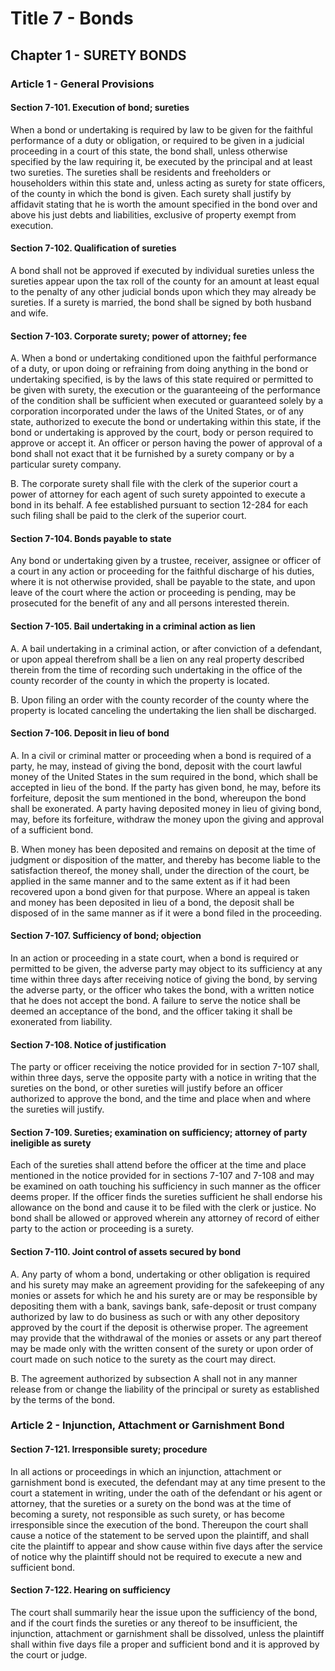 # Title 7 - Bonds

## Chapter 1 - SURETY BONDS

### Article 1 - General Provisions

#### Section 7-101. Execution of bond; sureties

When a bond or undertaking is required by law to be given for the faithful performance of a duty or obligation, or required to be given in a judicial proceeding in a court of this state, the bond shall, unless otherwise specified by the law requiring it, be executed by the principal and at least two sureties. The sureties shall be residents and freeholders or householders within this state and, unless acting as surety for state officers, of the county in which the bond is given. Each surety shall justify by affidavit stating that he is worth the amount specified in the bond over and above his just debts and liabilities, exclusive of property exempt from execution.

#### Section 7-102. Qualification of sureties

A bond shall not be approved if executed by individual sureties unless the sureties appear upon the tax roll of the county for an amount at least equal to the penalty of any other judicial bonds upon which they may already be sureties. If a surety is married, the bond shall be signed by both husband and wife.

#### Section 7-103. Corporate surety; power of attorney; fee

A. When a bond or undertaking conditioned upon the faithful performance of a duty, or upon doing or refraining from doing anything in the bond or undertaking specified, is by the laws of this state required or permitted to be given with surety, the execution or the guaranteeing of the performance of the condition shall be sufficient when executed or guaranteed solely by a corporation incorporated under the laws of the United States, or of any state, authorized to execute the bond or undertaking within this state, if the bond or undertaking is approved by the court, body or person required to approve or accept it. An officer or person having the power of approval of a bond shall not exact that it be furnished by a surety company or by a particular surety company.

B. The corporate surety shall file with the clerk of the superior court a power of attorney for each agent of such surety appointed to execute a bond in its behalf. A fee established pursuant to section 12-284 for each such filing shall be paid to the clerk of the superior court.

#### Section 7-104. Bonds payable to state

Any bond or undertaking given by a trustee, receiver, assignee or officer of a court in any action or proceeding for the faithful discharge of his duties, where it is not otherwise provided, shall be payable to the state, and upon leave of the court where the action or proceeding is pending, may be prosecuted for the benefit of any and all persons interested therein.

#### Section 7-105. Bail undertaking in a criminal action as lien

A. A bail undertaking in a criminal action, or after conviction of a defendant, or upon appeal therefrom shall be a lien on any real property described therein from the time of recording such undertaking in the office of the county recorder of the county in which the property is located.

B. Upon filing an order with the county recorder of the county where the property is located canceling the undertaking the lien shall be discharged.

#### Section 7-106. Deposit in lieu of bond

A. In a civil or criminal matter or proceeding when a bond is required of a party, he may, instead of giving the bond, deposit with the court lawful money of the United States in the sum required in the bond, which shall be accepted in lieu of the bond. If the party has given bond, he may, before its forfeiture, deposit the sum mentioned in the bond, whereupon the bond shall be exonerated. A party having deposited money in lieu of giving bond, may, before its forfeiture, withdraw the money upon the giving and approval of a sufficient bond.

B. When money has been deposited and remains on deposit at the time of judgment or disposition of the matter, and thereby has become liable to the satisfaction thereof, the money shall, under the direction of the court, be applied in the same manner and to the same extent as if it had been recovered upon a bond given for that purpose. Where an appeal is taken and money has been deposited in lieu of a bond, the deposit shall be disposed of in the same manner as if it were a bond filed in the proceeding.

#### Section 7-107. Sufficiency of bond; objection

In an action or proceeding in a state court, when a bond is required or permitted to be given, the adverse party may object to its sufficiency at any time within three days after receiving notice of giving the bond, by serving the adverse party, or the officer who takes the bond, with a written notice that he does not accept the bond. A failure to serve the notice shall be deemed an acceptance of the bond, and the officer taking it shall be exonerated from liability.

#### Section 7-108. Notice of justification

The party or officer receiving the notice provided for in section 7-107 shall, within three days, serve the opposite party with a notice in writing that the sureties on the bond, or other sureties will justify before an officer authorized to approve the bond, and the time and place when and where the sureties will justify.

#### Section 7-109. Sureties; examination on sufficiency; attorney of party ineligible as surety

Each of the sureties shall attend before the officer at the time and place mentioned in the notice provided for in sections 7-107 and 7-108 and may be examined on oath touching his sufficiency in such manner as the officer deems proper. If the officer finds the sureties sufficient he shall endorse his allowance on the bond and cause it to be filed with the clerk or justice. No bond shall be allowed or approved wherein any attorney of record of either party to the action or proceeding is a surety.

#### Section 7-110. Joint control of assets secured by bond

A. Any party of whom a bond, undertaking or other obligation is required and his surety may make an agreement providing for the safekeeping of any monies or assets for which he and his surety are or may be responsible by depositing them with a bank, savings bank, safe-deposit or trust company authorized by law to do business as such or with any other depository approved by the court if the deposit is otherwise proper. The agreement may provide that the withdrawal of the monies or assets or any part thereof may be made only with the written consent of the surety or upon order of court made on such notice to the surety as the court may direct.

B. The agreement authorized by subsection A shall not in any manner release from or change the liability of the principal or surety as established by the terms of the bond.

### Article 2 - Injunction, Attachment or Garnishment Bond

#### Section 7-121. Irresponsible surety; procedure

In all actions or proceedings in which an injunction, attachment or garnishment bond is executed, the defendant may at any time present to the court a statement in writing, under the oath of the defendant or his agent or attorney, that the sureties or a surety on the bond was at the time of becoming a surety, not responsible as such surety, or has become irresponsible since the execution of the bond. Thereupon the court shall cause a notice of the statement to be served upon the plaintiff, and shall cite the plaintiff to appear and show cause within five days after the service of notice why the plaintiff should not be required to execute a new and sufficient bond.

#### Section 7-122. Hearing on sufficiency

The court shall summarily hear the issue upon the sufficiency of the bond, and if the court finds the sureties or any thereof to be insufficient, the injunction, attachment or garnishment shall be dissolved, unless the plaintiff shall within five days file a proper and sufficient bond and it is approved by the court or judge.

